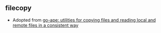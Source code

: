 ## filecopy

* Adopted from [go-ape: utilities for copying files and reading local and remote files in a consistent way](https://github.com/pivotal/go-ape)

